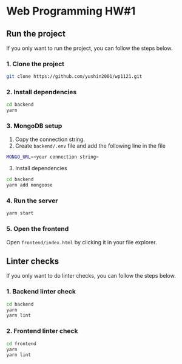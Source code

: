 # Web Programming HW#1

## Run the project
If you only want to run the project, you can follow the steps below.

### 1. Clone the project

```bash
git clone https://github.com/yushin2001/wp1121.git
```


### 2. Install dependencies

```bash
cd backend
yarn
```

### 3. MongoDB setup

1. Copy the connection string.
2. Create `backend/.env` file and add the following line in the file

```bash
MONGO_URL=<your connection string>
```

3. Install dependencies

```bash
cd backend
yarn add mongoose
```

### 4. Run the server

```bash
yarn start
```

### 5. Open the frontend

Open `frontend/index.html` by clicking it in your file explorer.


## Linter checks
If you only want to do linter checks, you can follow the steps below.

### 1. Backend linter check

```bash
cd backend
yarn
yarn lint
```

### 2. Frontend linter check

```bash
cd frontend
yarn
yarn lint
```